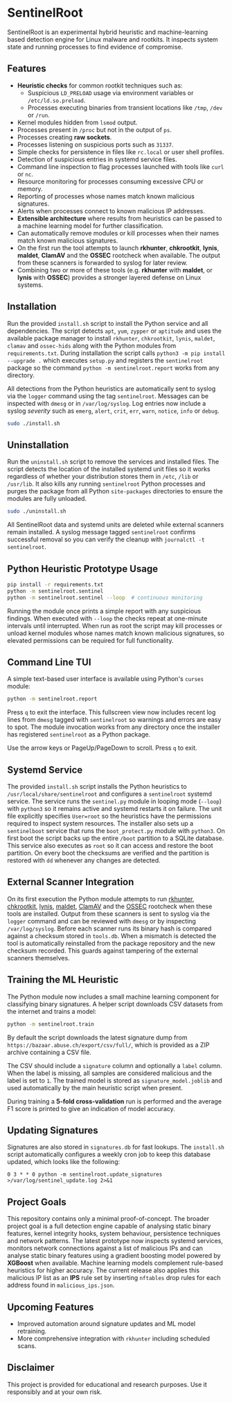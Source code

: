 # SentinelRoot

SentinelRoot is an experimental hybrid heuristic and machine-learning based detection engine for Linux malware and rootkits. It inspects system state and running processes to find evidence of compromise.

## Features

- **Heuristic checks** for common rootkit techniques such as:
  - Suspicious `LD_PRELOAD` usage via environment variables or `/etc/ld.so.preload`.
  - Processes executing binaries from transient locations like `/tmp`, `/dev` or `/run`.
- Kernel modules hidden from `lsmod` output.
- Processes present in `/proc` but not in the output of `ps`.
- Processes creating **raw sockets**.
- Processes listening on suspicious ports such as `31337`.
- Simple checks for persistence in files like `rc.local` or user shell profiles.
- Detection of suspicious entries in systemd service files.
- Command line inspection to flag processes launched with tools like `curl` or `nc`.
- Resource monitoring for processes consuming excessive CPU or memory.
- Reporting of processes whose names match known malicious signatures.
- Alerts when processes connect to known malicious IP addresses.
- **Extensible architecture** where results from heuristics can be passed to a machine learning model for further classification.
- Can automatically remove modules or kill processes when their names match
  known malicious signatures.
- On the first run the tool attempts to launch **rkhunter**, **chkrootkit**,
  **lynis**, **maldet**, **ClamAV** and the **OSSEC** rootcheck when available. The output
  from these scanners is forwarded to syslog for later review.
- Combining two or more of these tools (e.g. **rkhunter** with **maldet**, or
  **lynis** with **OSSEC**) provides a stronger layered defense on Linux
  systems.

## Installation

Run the provided `install.sh` script to install the Python service and all
dependencies. The script detects `apt`, `yum`, `zypper` or `aptitude` and uses
the available package manager to install `rkhunter`, `chkrootkit`, `lynis`,
`maldet`, `clamav` and `ossec-hids` along with the Python modules from
`requirements.txt`.  During installation the script calls `python3 -m pip
install --upgrade .` which executes `setup.py` and registers the
`sentinelroot` package so the command `python -m sentinelroot.report` works
from any directory.

All detections from the Python heuristics are automatically sent to syslog via
the `logger` command using the tag `sentinelroot`.  Messages can be inspected
with `dmesg` or in `/var/log/syslog`.
Log entries now include a syslog *severity* such as `emerg`, `alert`,
`crit`, `err`, `warn`, `notice`, `info` or `debug`.

```bash
sudo ./install.sh
```

## Uninstallation

Run the `uninstall.sh` script to remove the services and installed files.  The
script detects the location of the installed systemd unit files so it works
regardless of whether your distribution stores them in `/etc`, `/lib` or
`/usr/lib`.  It also kills any running `sentinelroot` Python processes and
purges the package from all Python `site-packages` directories to ensure the
modules are fully unloaded.

```bash
sudo ./uninstall.sh
```

All SentinelRoot data and systemd units are deleted while external scanners
remain installed.  A syslog message tagged `sentinelroot` confirms successful
removal so you can verify the cleanup with `journalctl -t sentinelroot`.


## Python Heuristic Prototype Usage

```bash
pip install -r requirements.txt
python -m sentinelroot.sentinel
python -m sentinelroot.sentinel --loop  # continuous monitoring
```

Running the module once prints a simple report with any suspicious findings.
When executed with `--loop` the checks repeat at one-minute intervals until
interrupted. When run as root the script may kill processes or unload kernel
modules whose names match known malicious signatures, so elevated permissions
can be required for full functionality.

## Command Line TUI

A simple text-based user interface is available using Python's `curses` module:

```bash
python -m sentinelroot.report
```

Press `q` to exit the interface. This fullscreen view now includes recent log
lines from `dmesg` tagged with `sentinelroot` so warnings and errors are easy
to spot. The module invocation works from any directory once the installer has
registered `sentinelroot` as a Python package.

Use the arrow keys or PageUp/PageDown to scroll.  Press `q` to exit.

## Systemd Service

The provided `install.sh` script installs the Python heuristics to
`/usr/local/share/sentinelroot` and configures a `sentinelroot` systemd
service. The service runs the `sentinel.py` module in looping mode
(`--loop`) with `python3` so it remains active and systemd restarts it on
failure. The unit file explicitly specifies `User=root` so the
heuristics have the permissions required to inspect system resources. The
installer also sets up a `sentinelboot` service that
runs the `boot_protect.py` module with `python3`. On first boot the script
backs up the entire `/boot` partition to a SQLite database. This service also
executes as `root` so it can access and restore the boot partition. On every boot the
checksums are verified and the partition is restored with ``dd`` whenever any
changes are detected.

## External Scanner Integration

On its first execution the Python module attempts to run [rkhunter](http://rkhunter.sourceforge.net/), [chkrootkit](http://www.chkrootkit.org/), [lynis](https://cisofy.com/lynis/), [maldet](https://www.rfxn.com/projects/linux-malware-detect/), [ClamAV](https://www.clamav.net/) and the [OSSEC](https://www.ossec.net/) rootcheck when these tools are installed. Output from these scanners is sent to syslog via the `logger` command and can be reviewed with `dmesg` or by inspecting `/var/log/syslog`.
Before each scanner runs its binary hash is compared against a checksum stored in
`tools.db`.  When a mismatch is detected the tool is automatically reinstalled
from the package repository and the new checksum recorded.  This guards against
tampering of the external scanners themselves.

## Training the ML Heuristic

The Python module now includes a small machine learning component for classifying
binary signatures. A helper script downloads CSV datasets from the internet and
trains a model:

```bash
python -m sentinelroot.train
```

By default the script downloads the latest signature dump from
`https://bazaar.abuse.ch/export/csv/full/`, which is provided as a ZIP
archive containing a CSV file.

The CSV should include a `signature` column and optionally a `label` column.
When the label is missing, all samples are considered malicious and the label is
set to `1`. The trained model is stored as `signature_model.joblib` and used
automatically by the main heuristic script when present.

During training a **5-fold cross-validation** run is performed and the average
F1 score is printed to give an indication of model accuracy.

## Updating Signatures

Signatures are also stored in `signatures.db` for fast lookups. The
`install.sh` script automatically configures a weekly cron job to keep this
database updated, which looks like the following:

```cron
0 3 * * 0 python -m sentinelroot.update_signatures >/var/log/sentinel_update.log 2>&1
```

## Project Goals

This repository contains only a minimal proof-of-concept. The broader project goal is a full detection engine capable of analysing static binary features, kernel integrity hooks, system behaviour, persistence techniques and network patterns. The latest prototype now inspects systemd services, monitors network connections against a list of malicious IPs and can analyse static binary features using a gradient boosting model powered by **XGBoost** when available. Machine learning models complement rule-based heuristics for higher accuracy. The current release also applies this malicious IP list as an **IPS** rule set by inserting `nftables` drop rules for each address found in `malicious_ips.json`.

## Upcoming Features

- Improved automation around signature updates and ML model retraining.
- More comprehensive integration with `rkhunter` including scheduled scans.

## Disclaimer

This project is provided for educational and research purposes. Use it responsibly and at your own risk.
